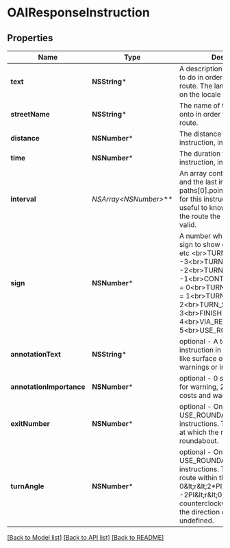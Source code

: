 # OAIResponseInstruction

## Properties
Name | Type | Description | Notes
------------ | ------------- | ------------- | -------------
**text** | **NSString*** | A description what the user has to do in order to follow the route. The language depends on the locale parameter. | [optional] 
**streetName** | **NSString*** | The name of the street to turn onto in order to follow the route. | [optional] 
**distance** | **NSNumber*** | The distance for this instruction, in meter | [optional] 
**time** | **NSNumber*** | The duration for this instruction, in ms | [optional] 
**interval** | **NSArray&lt;NSNumber*&gt;*** | An array containing the first and the last index (relative to paths[0].points) of the points for this instruction. This is useful to know for which part of the route the instructions are valid. | [optional] 
**sign** | **NSNumber*** | A number which specifies the sign to show e.g. for right turn etc &lt;br&gt;TURN_SHARP_LEFT &#x3D; -3&lt;br&gt;TURN_LEFT &#x3D; -2&lt;br&gt;TURN_SLIGHT_LEFT &#x3D; -1&lt;br&gt;CONTINUE_ON_STREET &#x3D; 0&lt;br&gt;TURN_SLIGHT_RIGHT &#x3D; 1&lt;br&gt;TURN_RIGHT &#x3D; 2&lt;br&gt;TURN_SHARP_RIGHT &#x3D; 3&lt;br&gt;FINISH &#x3D; 4&lt;br&gt;VIA_REACHED &#x3D; 5&lt;br&gt;USE_ROUNDABOUT &#x3D; 6 | [optional] 
**annotationText** | **NSString*** | optional - A text describing the instruction in more detail, e.g. like surface of the way, warnings or involved costs. | [optional] 
**annotationImportance** | **NSNumber*** | optional - 0 stands for INFO, 1 for warning, 2 for costs, 3 for costs and warning | [optional] 
**exitNumber** | **NSNumber*** | optional - Only available for USE_ROUNDABOUT instructions. The count of exits at which the route leaves the roundabout. | [optional] 
**turnAngle** | **NSNumber*** | optional - Only available for USE_ROUNDABOUT instructions. The radian of the route within the roundabout - 0&amp;lt;r&amp;lt;2*PI for clockwise and -2PI&amp;lt;r&amp;lt;0 for counterclockwise transit. Null if the direction of rotation is undefined. | [optional] 

[[Back to Model list]](../README.md#documentation-for-models) [[Back to API list]](../README.md#documentation-for-api-endpoints) [[Back to README]](../README.md)


